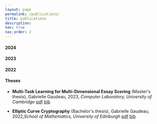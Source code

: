 ```yaml
---
layout: page
permalink: /publications/
title: publications
description: 
nav: true
nav_order: 2
---
```


<!-- _pages/publications.md -->

<h4 id="2024">2024</h4>

<h4 id="2023">2023</h4>

<h4 id="2022">2022</h4>

<h4 id="theses">Theses</h4>
<ul>
  <li>
    <p><strong>Multi-Task Learning for Multi-Dimensional Essay Scoring</strong> (Master's thesis), Gabrielle Gaudeau, 2023, <em>Computer Laboratory, University of Cambridge</em> <a href="/assets/pdf/mphil_thesis.pdf">pdf</a> <a href="/assets/bibliography/gaudeau_multi_2023.bib">bib</a></p>
  </li>
  <li>
    <p><strong>Elliptic Curve Cryptography</strong> (Bachelor's thesis), Gabrielle Gaudeau, 2022,<em>School of Mathematics, University of Edinburgh</em> <a href="/assets/pdf/bsc_hons_thesis.pdf">pdf</a> <a href="/assets/bibliography/gaudeau_elliptic_2022.bib">bib</a></p>
  </li>
</ul>
